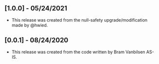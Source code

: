 ## [1.0.0] - 05/24/2021

* This release was created from the null-safety upgrade/modification made by @hwied.

## [0.0.1] - 08/24/2020

* This release was created from the code written by Bram Vanbilsen AS-IS.
